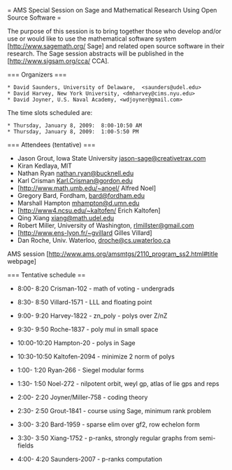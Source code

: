 = AMS Special Session on Sage and Mathematical Research Using Open Source Software =

 The purpose of this session is to bring together those who develop and/or use or would like to use the mathematical software system [http://www.sagemath.org/ Sage] and related open source software in their research. The Sage session abstracts will be published in the [http://www.sigsam.org/cca/ CCA].


=== Organizers ===

    * David Saunders, University of Delaware,  <saunders@udel.edu>
    * David Harvey, New York University, <dmharvey@cims.nyu.edu>
    * David Joyner, U.S. Naval Academy, <wdjoyner@gmail.com>

The time slots scheduled are: 
  
    * Thursday, January 8, 2009:  8:00-10:50 AM
    * Thursday, January 8, 2009:  1:00-5:50 PM

=== Attendees (tentative) ===

 * Jason Grout, Iowa State University <jason-sage@creativetrax.com>
 * Kiran Kedlaya, MIT
 * Nathan Ryan <nathan.ryan@bucknell.edu>
 * Karl Crisman <Karl.Crisman@gordon.edu>
 * [http://www.math.umb.edu/~anoel/ Alfred Noel]
 * Gregory Bard, Fordham, <bard@fordham.edu>
 * Marshall Hampton <mhampton@d.umn.edu>
 * [http://www4.ncsu.edu/~kaltofen/ Erich Kaltofen]
 * Qing Xiang <xiang@math.udel.edu>
 * Robert Miller, University of Washington, <rlmillster@gmail.com>
 * [http://www.ens-lyon.fr/~gvillard Gilles Villard]
 * Dan Roche, Univ. Waterloo, droche@cs.uwaterloo.ca

AMS session [http://www.ams.org/amsmtgs/2110_program_ss2.html#title webpage]

=== Tentative schedule ==

 * 8:00- 8:20 Crisman-102 - math of voting - undergrads
 * 8:30- 8:50 Villard-1571 - LLL and floating point
 * 9:00- 9:20 Harvey-1822 - zn_poly - polys over Z/nZ
 * 9:30- 9:50 Roche-1837 - poly mul in small space
 * 10:00-10:20 Hampton-20 - polys in Sage
 * 10:30-10:50 Kaltofen-2094 - minimize 2 norm of polys

 * 1:00- 1:20 Ryan-266 - Siegel modular forms
 * 1:30- 1:50 Noel-272 - nilpotent orbit, weyl gp, atlas of lie gps and reps
 * 2:00- 2:20 Joyner/Miller-758 - coding theory
 * 2:30- 2:50 Grout-1841 - course using Sage, minimum rank problem
 * 3:00- 3:20 Bard-1959 - sparse elim over gf2,  row echelon form
 * 3:30- 3:50 Xiang-1752 - p-ranks, strongly regular graphs from semi-fields
 * 4:00- 4:20 Saunders-2007 - p-ranks computation
